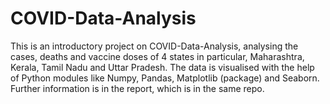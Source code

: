 # COVID-Data-Analysis
This is an introductory project on COVID-Data-Analysis, analysing the cases, deaths and vaccine doses of 4 states in particular, Maharashtra, Kerala, Tamil Nadu and Uttar Pradesh.
The data is visualised with the help of Python modules like Numpy, Pandas, Matplotlib (package) and Seaborn.
Further information is in the report, which is in the same repo.
